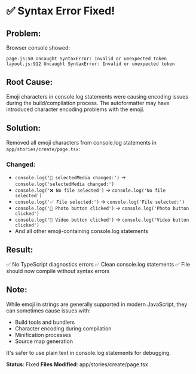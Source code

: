 # ✅ Syntax Error Fixed!

## Problem:
Browser console showed:
```
page.js:50 Uncaught SyntaxError: Invalid or unexpected token
layout.js:912 Uncaught SyntaxError: Invalid or unexpected token
```

## Root Cause:
Emoji characters in console.log statements were causing encoding issues during the build/compilation process. The autoformatter may have introduced character encoding problems with the emoji.

## Solution:
Removed all emoji characters from console.log statements in `app/stories/create/page.tsx`:

### Changed:
- `console.log('🔄 selectedMedia changed:')` → `console.log('selectedMedia changed:')`
- `console.log('❌ No file selected')` → `console.log('No file selected')`
- `console.log('✅ File selected:')` → `console.log('File selected:')`
- `console.log('📸 Photo button clicked')` → `console.log('Photo button clicked')`
- `console.log('🎥 Video button clicked')` → `console.log('Video button clicked')`
- And all other emoji-containing console.log statements

## Result:
✅ No TypeScript diagnostics errors
✅ Clean console.log statements
✅ File should now compile without syntax errors

## Note:
While emoji in strings are generally supported in modern JavaScript, they can sometimes cause issues with:
- Build tools and bundlers
- Character encoding during compilation
- Minification processes
- Source map generation

It's safer to use plain text in console.log statements for debugging.

**Status**: Fixed
**Files Modified**: app/stories/create/page.tsx
